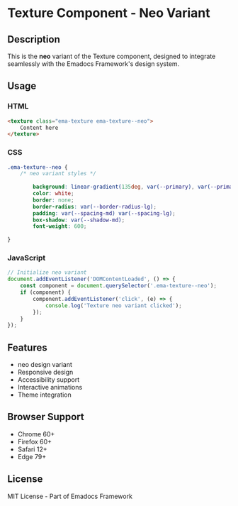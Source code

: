 # Texture Component - Neo Variant

## Description
This is the **neo** variant of the Texture component, designed to integrate seamlessly with the Emadocs Framework's design system.

## Usage

### HTML
```html
<texture class="ema-texture ema-texture--neo">
    Content here
</texture>
```

### CSS
```css
.ema-texture--neo {
    /* neo variant styles */
    
        background: linear-gradient(135deg, var(--primary), var(--primary-dark));
        color: white;
        border: none;
        border-radius: var(--border-radius-lg);
        padding: var(--spacing-md) var(--spacing-lg);
        box-shadow: var(--shadow-md);
        font-weight: 600;
    
}
```

### JavaScript
```javascript
// Initialize neo variant
document.addEventListener('DOMContentLoaded', () => {
    const component = document.querySelector('.ema-texture--neo');
    if (component) {
        component.addEventListener('click', (e) => {
            console.log('Texture neo variant clicked');
        });
    }
});
```

## Features
- neo design variant
- Responsive design
- Accessibility support
- Interactive animations
- Theme integration

## Browser Support
- Chrome 60+
- Firefox 60+
- Safari 12+
- Edge 79+

## License
MIT License - Part of Emadocs Framework
